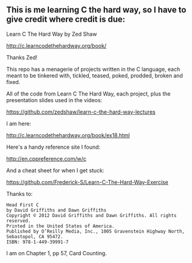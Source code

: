 ## This is me learning C the hard way, so I have to give credit where credit is due:

Learn C The Hard Way by Zed Shaw

http://c.learncodethehardway.org/book/

Thanks Zed!

This repo has a menagerie of projects written in the C language, each meant to be tinkered with, tickled, teased, poked, prodded, broken and fixed.

All of the code from Learn C The Hard Way, each project, plus the presentation slides used in the videos:

https://github.com/zedshaw/learn-c-the-hard-way-lectures

I am here:

http://c.learncodethehardway.org/book/ex18.html 

Here's a handy reference site I found:

http://en.cppreference.com/w/c

And a cheat sheet for when I get stuck:

https://github.com/Frederick-S/Learn-C-The-Hard-Way-Exercise

Thanks to:  
```
Head First C  
by David Griffiths and Dawn Griffiths  
Copyright © 2012 David Griffiths and Dawn Griffiths. All rights reserved.  
Printed in the United States of America.  
Published by O’Reilly Media, Inc., 1005 Gravenstein Highway North, Sebastopol, CA 95472.  
ISBN: 978-1-449-39991-7  
```
I am on Chapter 1, pp 57, Card Counting.